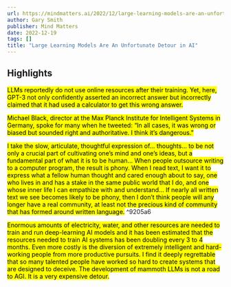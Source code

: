 ```yaml
---
url: https://mindmatters.ai/2022/12/large-learning-models-are-an-unfortunate-detour-in-ai/
author: Gary Smith
publisher: Mind Matters
date: 2022-12-19
tags: []
title: "Large Learning Models Are An Unfortunate Detour in AI"
---
```


## Highlights
<mark>LLMs reportedly do not use online resources after their training. Yet, here, GPT-3 not only confidently asserted an incorrect answer but incorrectly claimed that it had used a calculator to get this wrong answer.</mark>

<mark>Michael Black, director at the Max Planck Institute for Intelligent Systems in Germany, spoke for many when he tweeted: “In all cases, it was wrong or biased but sounded right and authoritative. I think it’s dangerous.”</mark>

<mark>I take the slow, articulate, thoughtful expression of… thoughts… to be not only a crucial part of cultivating one’s mind and one’s ideas, but a fundamental part of what it is to be human… When people outsource writing to a computer program, the result is phony. When I read text, I want it to express what a fellow human thought and cared enough about to say, one who lives in and has a stake in the same public world that I do, and one whose inner life I can empathize with and understand… If nearly all written text we see becomes likely to be phony, then I don’t think people will any longer have a real community, at least not the precious kind of community that has formed around written language.</mark> ^9205a6

<mark>Enormous amounts of electricity, water, and other resources are needed to train and run deep-learning AI models and it has been estimated that the resources needed to train AI systems has been doubling every 3 to 4 months. Even more costly is the diversion of extremely intelligent and hard-working people from more productive pursuits. I find it deeply regrettable that so many talented people have worked so hard to create systems that are designed to deceive. The development of mammoth LLMs is not a road to AGI. It is a very expensive detour.</mark>

